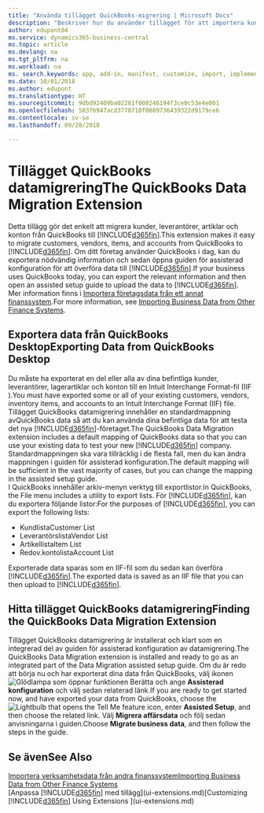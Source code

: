 ```yaml
---
title: "Använda tillägget QuickBooks-migrering | Microsoft Docs"
description: "Beskriver hur du använder tillägget för att importera kunder, leverantörer, artiklar och konton från QuickBooks Desktop till Business Central."
author: edupont04
ms.service: dynamics365-business-central
ms.topic: article
ms.devlang: na
ms.tgt_pltfrm: na
ms.workload: na
ms. search.keywords: app, add-in, manifest, customize, import, implement
ms.date: 10/01/2018
ms.author: edupont
ms.translationtype: HT
ms.sourcegitcommit: 9dbd92409ba02281f008246194f3ce0c53e4e001
ms.openlocfilehash: 583f6947acd3778710f0889736439322d9179ce6
ms.contentlocale: sv-se
ms.lasthandoff: 09/28/2018

---
```

# <a name="the-quickbooks-data-migration-extension"></a><span data-ttu-id="27255-103">Tillägget QuickBooks datamigrering</span><span class="sxs-lookup"><span data-stu-id="27255-103">The QuickBooks Data Migration Extension</span></span>
<span data-ttu-id="27255-104">Detta tillägg gör det enkelt att migrera kunder, leverantörer, artiklar och konton från QuickBooks till [!INCLUDE[d365fin](includes/d365fin_md.md)].</span><span class="sxs-lookup"><span data-stu-id="27255-104">This extension makes it easy to migrate customers, vendors, items, and accounts from QuickBooks to [!INCLUDE[d365fin](includes/d365fin_md.md)].</span></span> <span data-ttu-id="27255-105">Om ditt företag använder QuickBooks i dag, kan du exportera nödvändig information och sedan öppna guiden för assisterad konfiguration för att överföra data till [!INCLUDE[d365fin](includes/d365fin_md.md)].</span><span class="sxs-lookup"><span data-stu-id="27255-105">If your business uses QuickBooks today, you can export the relevant information and then open an assisted setup guide to upload the data to [!INCLUDE[d365fin](includes/d365fin_md.md)].</span></span>  
<span data-ttu-id="27255-106">Mer information finns i [Importera företagsdata från ett annat finanssystem](across-import-data-configuration-packages.md).</span><span class="sxs-lookup"><span data-stu-id="27255-106">For more information, see [Importing Business Data from Other Finance Systems](across-import-data-configuration-packages.md).</span></span>

## <a name="exporting-data-from-quickbooks-desktop"></a><span data-ttu-id="27255-107">Exportera data från QuickBooks Desktop</span><span class="sxs-lookup"><span data-stu-id="27255-107">Exporting Data from QuickBooks Desktop</span></span>
<span data-ttu-id="27255-108">Du måste ha exporterat en del eller alla av dina befintliga kunder, leverantörer, lagerartiklar och konton till en Intuit Interchange Format-fil (IIF ).</span><span class="sxs-lookup"><span data-stu-id="27255-108">You must have exported some or all of your existing customers, vendors, inventory items, and accounts to an Intuit Interchange Format (IIF) file.</span></span> <span data-ttu-id="27255-109">Tillägget QuickBooks datamigrering innehåller en standardmappning avQuickBooks data så att du kan använda dina befintliga data för att testa det nya [!INCLUDE[d365fin](includes/d365fin_md.md)]-företaget.</span><span class="sxs-lookup"><span data-stu-id="27255-109">The QuickBooks Data Migration extension includes a default mapping of QuickBooks data so that you can use your existing data to test your new [!INCLUDE[d365fin](includes/d365fin_md.md)] company.</span></span> <span data-ttu-id="27255-110">Standardmappningen ska vara tillräcklig i de flesta fall, men du kan ändra mappningen i guiden för assisterad konfiguration.</span><span class="sxs-lookup"><span data-stu-id="27255-110">The default mapping will be sufficient in the vast majority of cases, but you can change the mapping in the assisted setup guide.</span></span>  
<span data-ttu-id="27255-111">I QuickBooks innehåller arkiv-menyn verktyg till exportlistor.</span><span class="sxs-lookup"><span data-stu-id="27255-111">In QuickBooks, the File menu includes a utility to export lists.</span></span> <span data-ttu-id="27255-112">För [!INCLUDE[d365fin](includes/d365fin_md.md)], kan du exportera följande listor:</span><span class="sxs-lookup"><span data-stu-id="27255-112">For the purposes of [!INCLUDE[d365fin](includes/d365fin_md.md)], you can export the following lists:</span></span>

* <span data-ttu-id="27255-113">Kundlista</span><span class="sxs-lookup"><span data-stu-id="27255-113">Customer List</span></span>  
* <span data-ttu-id="27255-114">Leverantörslista</span><span class="sxs-lookup"><span data-stu-id="27255-114">Vendor List</span></span>  
* <span data-ttu-id="27255-115">Artikellista</span><span class="sxs-lookup"><span data-stu-id="27255-115">Item List</span></span>  
* <span data-ttu-id="27255-116">Redov.kontolista</span><span class="sxs-lookup"><span data-stu-id="27255-116">Account List</span></span>  

<span data-ttu-id="27255-117">Exporterade data sparas som en IIF-fil som du sedan kan överföra [!INCLUDE[d365fin](includes/d365fin_md.md)].</span><span class="sxs-lookup"><span data-stu-id="27255-117">The exported data is saved as an IIF file that you can then upload to [!INCLUDE[d365fin](includes/d365fin_md.md)].</span></span>

## <a name="finding-the-quickbooks-data-migration-extension"></a><span data-ttu-id="27255-118">Hitta tillägget QuickBooks datamigrering</span><span class="sxs-lookup"><span data-stu-id="27255-118">Finding the QuickBooks Data Migration Extension</span></span>
<span data-ttu-id="27255-119">Tillägget QuickBooks datamigrering är installerat och klart som en integrerad del av guiden för assisterad konfiguration av datamigrering.</span><span class="sxs-lookup"><span data-stu-id="27255-119">The QuickBooks Data Migration extension is installed and ready to go as an integrated part of the Data Migration assisted setup guide.</span></span> <span data-ttu-id="27255-120">Om du är redo att börja nu och har exporterat dina data från QuickBooks, välj ikonen![Glödlampa som öppnar funktionen Berätta](media/ui-search/search_small.png "Berätta vad du vill göra") och ange **Assisterad konfiguration** och välj sedan relaterad länk.</span><span class="sxs-lookup"><span data-stu-id="27255-120">If you are ready to get started now, and have exported your data from QuickBooks, choose the ![Lightbulb that opens the Tell Me feature](media/ui-search/search_small.png "Tell me what you want to do") icon, enter **Assisted Setup**, and then choose the related link.</span></span> <span data-ttu-id="27255-121">Välj **Migrera affärsdata** och följ sedan anvisningarna i guiden.</span><span class="sxs-lookup"><span data-stu-id="27255-121">Choose **Migrate business data**, and then follow the steps in the guide.</span></span>  

## <a name="see-also"></a><span data-ttu-id="27255-122">Se även</span><span class="sxs-lookup"><span data-stu-id="27255-122">See Also</span></span>
[<span data-ttu-id="27255-123">Importera verksamhetsdata från andra finanssystem</span><span class="sxs-lookup"><span data-stu-id="27255-123">Importing Business Data from Other Finance Systems</span></span>](across-import-data-configuration-packages.md)  
<span data-ttu-id="27255-124">[Anpassa [!INCLUDE[d365fin](includes/d365fin_md.md)] med tillägg](ui-extensions.md)</span><span class="sxs-lookup"><span data-stu-id="27255-124">[Customizing [!INCLUDE[d365fin](includes/d365fin_md.md)] Using Extensions ](ui-extensions.md)</span></span>  

